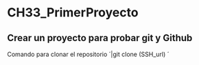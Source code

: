 # CH33_PrimerProyecto
## Crear un proyecto para probar git y Github 
Comando para clonar el repositorio 
´|git clone (SSH_url) ´  
